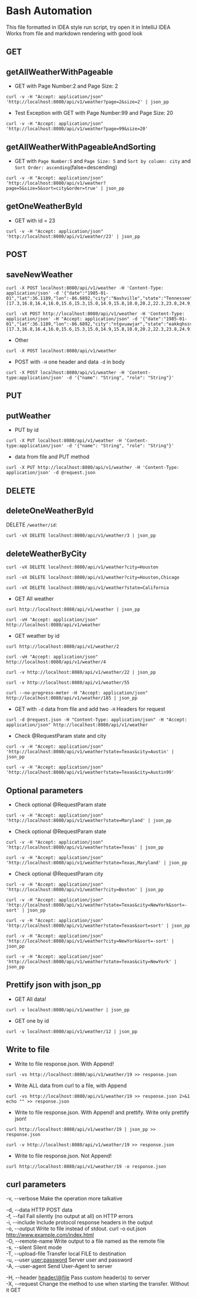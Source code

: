 # Bash Automation

This file formatted in IDEA style run script, try open it in IntelliJ IDEA  
Works from file and markdown rendering with good look


GET
----------------------------------------

## getAllWeatherWithPageable

- GET with Page Number:2 and Page Size: 2

```shell
curl -v -H "Accept: application/json" 'http://localhost:8080/api/v1/weather?page=2&size=2' | json_pp
```

- Test Exception with GET with Page Number:99 and Page Size: 20

```shell
curl -v -H "Accept: application/json" 'http://localhost:8080/api/v1/weather?page=99&size=20'
```

## getAllWeatherWithPageableAndSorting

- GET with `Page Number:5` and `Page Size: 5` and `Sort by column: city` and `Sort Order: ascending`(false=descending)

```shell
curl -v -H "Accept: application/json" 'http://localhost:8080/api/v1/weather?page=5&size=5&sort=city&order=true' | json_pp
```

## getOneWeatherById

- GET with id = 23

```shell
curl -v -H "Accept: application/json" 'http://localhost:8080/api/v1/weather/23' | json_pp
```

POST
----------------------------------------

## saveNewWeather

```shell
curl -X POST localhost:8080/api/v1/weather -H 'Content-Type: application/json' -d '{"date":"1985-01-01","lat":36.1189,"lon":-86.6892,"city":"Nashville","state":"Tennessee","temperatures":[17.3,16.8,16.4,16.0,15.6,15.3,15.0,14.9,15.8,18.0,20.2,22.3,23.8,24.9,25.5,25.7,24.9,23.0,21.7,20.8,29.9,29.2,28.6,28.1]}'
```

```shell
curl -vX POST http://localhost:8080/api/v1/weather -H 'Content-Type: application/json' -H "Accept: application/json" -d '{"date":"1985-01-01","lat":36.1189,"lon":-86.6892,"city":"ntgvuawjar","state":"eakkqhssvz","temperatures":[17.3,16.8,16.4,16.0,15.6,15.3,15.0,14.9,15.8,18.0,20.2,22.3,23.8,24.9,25.5,25.7,24.9,23.0,21.7,20.8,29.9,29.2,28.6,28.1]}'
```

- Other

```shell
curl -X POST localhost:8080/api/v1/weather
```

- POST with `-H` one header and data `-d` in body

```shell
curl -X POST localhost:8080/api/v1/weather -H 'Content-type:application/json' -d '{"name": "String", "role": "String"}'
```

PUT
----------------------------------------

## putWeather

- PUT by id

```shell
curl -X PUT localhost:8080/api/v1/weather -H 'Content-type:application/json' -d '{"name": "String", "role": "String"}'
```

- data from file and PUT method

```shell
curl -X PUT http://localhost:8080/api/v1/weather -H 'Content-Type: application/json' -d @request.json  
```

DELETE
----------------------------------------

## deleteOneWeatherById

DELETE `/weather/id`:

```shell
curl -vX DELETE localhost:8080/api/v1/weather/3 | json_pp
```

## deleteWeatherByCity

```shell
curl -vX DELETE localhost:8080/api/v1/weather?city=Houston
````

```shell
curl -vX DELETE localhost:8080/api/v1/weather?city=Houston,Chicago
````

```shell
curl -vX DELETE localhost:8080/api/v1/weather?state=California
````

- GET All weather

```shell
curl http://localhost:8080/api/v1/weather | json_pp
```

```shell
curl -vH "Accept: application/json" http://localhost:8080/api/v1/weather
```

- GET weather by id

```shell
curl http://localhost:8080/api/v1/weather/2 
```

```shell
curl -vH "Accept: application/json" http://localhost:8080/api/v1/weather/4
```

```shell
curl -v http://localhost:8080/api/v1/weather/22 | json_pp
```

```shell
curl -v http://localhost:8080/api/v1/weather/55
```

```shell
curl --no-progress-meter -H "Accept: application/json" http://localhost:8080/api/v1/weather/185 | json_pp
```

- GET with `-d` data from file and add two `-H` Headers for request

```shell
curl -d @request.json -H "Content-Type: application/json" -H "Accept: application/json" http://localhost:8080/api/v1/weather
```


- Check @RequestParam state and city
```shell
curl -v -H "Accept: application/json" 'http://localhost:8080/api/v1/weather?state=Texas&city=Austin' | json_pp
```

```shell
curl -v -H "Accept: application/json" 'http://localhost:8080/api/v1/weather?state=Texas&city=Austin99'
```

## Optional parameters

- Check optional @RequestParam state

```shell
curl -v -H "Accept: application/json" 'http://localhost:8080/api/v1/weather?state=Maryland' | json_pp
```

- Check optional @RequestParam state

```shell
curl -v -H "Accept: application/json" 'http://localhost:8080/api/v1/weather?state=Texas' | json_pp
```

```shell
curl -v -H "Accept: application/json" 'http://localhost:8080/api/v1/weather?state=Texas,Maryland' | json_pp
```

- Check optional @RequestParam city

```shell
curl -v -H "Accept: application/json" 'http://localhost:8080/api/v1/weather?city=Boston' | json_pp
```

```shell
curl -v -H "Accept: application/json" 'http://localhost:8080/api/v1/weather?state=Texas&city=NewYork&sort=-sort' | json_pp
```

```shell
curl -v -H "Accept: application/json" 'http://localhost:8080/api/v1/weather?state=Texas&sort=sort' | json_pp
```

```shell
curl -v -H "Accept: application/json" 'http://localhost:8080/api/v1/weather?city=NewYork&sort=-sort' | json_pp
```

```shell
curl -v -H "Accept: application/json" 'http://localhost:8080/api/v1/weather?state=Texas&city=NewYork' | json_pp
```

## Prettify json with json_pp

- GET All data!

```shell
curl -v localhost:8080/api/v1/weather | json_pp
```

- GET one by id

```shell
curl -v localhost:8080/api/v1/weather/12 | json_pp
```

## Write to file

- Write to file response.json. With Append!

```shell
curl -vs http://localhost:8080/api/v1/weather/19 >> response.json
```

- Write ALL data from curl to a file, with Append

```shell
curl -vs http://localhost:8080/api/v1/weather/19 >> response.json 2>&1
echo "" >> response.json
```

- Write to file response.json. With Append! and prettify. Write only prettify json!

```shell
curl http://localhost:8080/api/v1/weather/19 | json_pp >> response.json
```

```shell
curl -v http://localhost:8080/api/v1/weather/19 >> response.json
```

- Write to file response.json. Not Append!

```shell
curl http://localhost:8080/api/v1/weather/19 -o response.json
```

## curl parameters

-v, --verbose Make the operation more talkative

-d, --data <data>          HTTP POST data  
-f, --fail Fail silently (no output at all) on HTTP errors  
-i, --include Include protocol response headers in the output  
-o, --output <file>        Write to file instead of stdout. curl -o out.json http://www.example.com/index.html  
-O, --remote-name Write output to a file named as the remote file  
-s, --silent Silent mode  
-T, --upload-file <file>   Transfer local FILE to destination  
-u, --user <user:password> Server user and password  
-A, --user-agent <name>    Send User-Agent <name> to server

-H, --header <header/@file> Pass custom header(s) to server  
-X, --request <method> Change the method to use when starting the transfer. Without it GET  